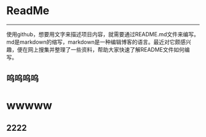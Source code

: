 # ReadMe
--------
使用github，想要用文字来描述项目内容，就需要通过README.md文件来编写。
md是markdown的缩写，markdown是一种编辑博客的语言。最近对它颇感兴趣，便在网上搜集并整理了一些资料，帮助大家快速了解README文件如何编写。

## 呜呜呜呜

wwwww
========


2222
-----
